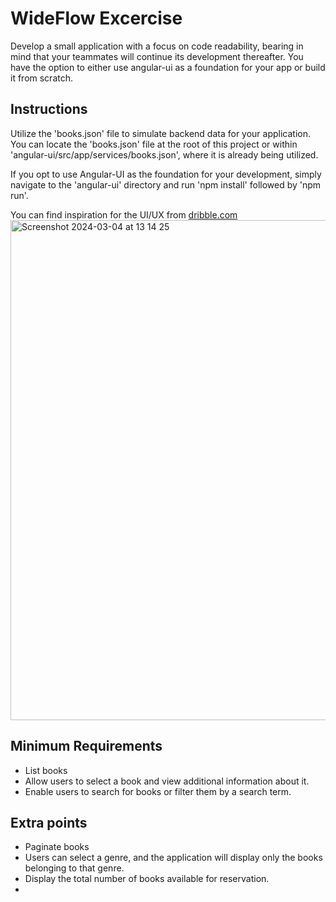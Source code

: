 # WideFlow Excercise

Develop a small application with a focus on code readability, bearing in mind that your teammates will continue its development thereafter. You have the option to either use angular-ui as a foundation for your app or build it from scratch.

## Instructions

Utilize the 'books.json' file to simulate backend data for your application. You can locate the 'books.json' file at the root of this project or within 'angular-ui/src/app/services/books.json', where it is already being utilized.

If you opt to use Angular-UI as the foundation for your development, simply navigate to the 'angular-ui' directory and run 'npm install' followed by 'npm run'.

You can find inspiration for the UI/UX from [dribble.com](https://dribbble.com/search/library-app) 
<img width="800" alt="Screenshot 2024-03-04 at 13 14 25" src="https://github.com/ChristianKatka/excercise/assets/42738047/2d0e881c-4990-4733-8104-20fef0685e77">

## Minimum Requirements

- List books
- Allow users to select a book and view additional information about it.
- Enable users to search for books or filter them by a search term.

## Extra points

- Paginate books
- Users can select a genre, and the application will display only the books belonging to that genre.
- Display the total number of books available for reservation.
-
